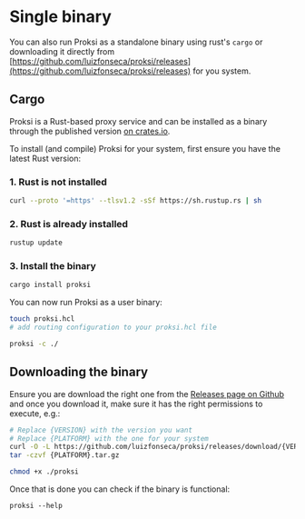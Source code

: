# Single binary

You can also run Proksi as a standalone binary using rust's `cargo` or downloading it directly from [https://github.com/luizfonseca/proksi/releases](https://github.com/luizfonseca/proksi/releases) for you system.

## Cargo

Proksi is a Rust-based proxy service and can be installed as a binary through the published version [on crates.io](https://crates.io/search?q=proksi).

To install (and compile) Proksi for your system, first ensure you have the latest Rust version:



### 1. Rust is not installed&#x20;

```bash
curl --proto '=https' --tlsv1.2 -sSf https://sh.rustup.rs | sh
```

### 2. Rust is already installed

```bash
rustup update
```

### 3. Install the binary

```bash
cargo install proksi
```

You can now  run Proksi as a user binary:

```bash
touch proksi.hcl
# add routing configuration to your proksi.hcl file

proksi -c ./
```



## Downloading the binary

Ensure you are download the right one from the [Releases page on Github](https://github.com/luizfonseca/proksi/releases) and once you download it, make sure it has the right permissions to execute, e.g.:

```bash
# Replace {VERSION} with the version you want
# Replace {PLATFORM} with the one for your system
curl -O -L https://github.com/luizfonseca/proksi/releases/download/{VERSION}/{PLATFORM}.tar.gz
tar -czvf {PLATFORM}.tar.gz

chmod +x ./proksi
```

Once that is done you can check if the binary is functional:

```
proksi --help
```
